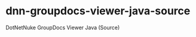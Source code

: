 dnn-groupdocs-viewer-java-source
================================

DotNetNuke GroupDocs Viewer Java (Source)
